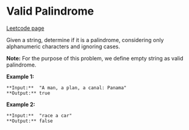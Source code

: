 # Valid Palindrome
[Leetcode page](https://leetcode.com/problems/valid-palindrome/description)

Given a string, determine if it is a palindrome, considering only alphanumeric
characters and ignoring cases.

**Note:**  For the purpose of this problem, we define empty string as valid
palindrome.

**Example 1:**

    
    
    **Input:**  "A man, a plan, a canal: Panama"
    **Output:** true
    

**Example 2:**

    
    
    **Input:**  "race a car"
    **Output:** false
    


